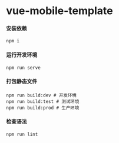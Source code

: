 # vue-mobile-template

#### 安装依赖
```
npm i
```

#### 运行开发环境
```
npm run serve
```

#### 打包静态文件
```
npm run build:dev # 开发环境
npm run build:test # 测试环境
npm run build:prod # 生产环境
```

#### 检查语法
```
npm run lint
```
